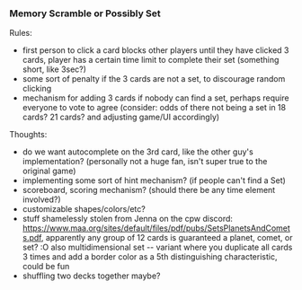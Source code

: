 ### Memory Scramble or Possibly Set

Rules: 
- first person to click a card blocks other players until they have clicked 3 cards, player has a certain time limit to complete their set (something short, like 3sec?)
- some sort of penalty if the 3 cards are not a set, to discourage random clicking
- mechanism for adding 3 cards if nobody can find a set, perhaps require everyone to vote to agree (consider: odds of there not being a set in 18 cards? 21 cards? and adjusting game/UI accordingly)

Thoughts:
- do we want autocomplete on the 3rd card, like the other guy's implementation? (personally not a huge fan, isn't super true to the original game)
- implementing some sort of hint mechanism? (if people can't find a Set)
- scoreboard, scoring mechanism? (should there be any time element involved?)
- customizable shapes/colors/etc?
- stuff shamelessly stolen from Jenna on the cpw discord: https://www.maa.org/sites/default/files/pdf/pubs/SetsPlanetsAndComets.pdf, apparently any group of 12 cards is guaranteed a planet, comet, or set? :O also multidimensional set -- variant where you duplicate all cards 3 times and add a border color as a 5th distinguishing characteristic, could be fun
- shuffling two decks together maybe?
